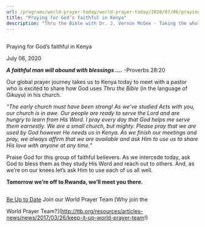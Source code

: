 ```yaml
---
url: /programs/world-prayer-today/world-prayer-today/2020/07/06/praying-for-god-s-faithful-in-kenya
title: "Praying for God’s faithful in Kenya"
description: "Thru the Bible with Dr. J. Vernon McGee - Taking the whole Word to the whole world"
---
```







## 
 Praying for God’s faithful in Kenya


July 06, 2020




***A faithful man will abound with blessings ….*** -Proverbs 28:20

Our global prayer journey takes us to Kenya today to meet with a pastor who is excited to share how God uses *Thru the Bible* (in the language of Gikuyu) in his church. 

*“The early church must have been strong! As we’ve studied Acts with you, our church is in awe. Our people are ready to serve the Lord and are hungry to learn from His Word. I pray every day that God helps me serve them earnestly. We are a small church, but mighty. Please pray that we are used by God however He needs us in Kenya. As we finish our meetings and pray, we always affirm that we are available and ask Him to use us to share His love with anyone at any time.”*

Praise God for this group of faithful believers. As we intercede today, ask God to bless them as they study His Word and reach out to others. And, as we’re on our knees let’s ask Him to use each of us all well.

**Tomorrow we’re off to Rwanda, we’ll meet you there.**







## 




[Be Up to Date](http://feeds.feedburner.com/WorldPrayerToday "World Prayer Today RSS Feed")
Join our World Prayer Team
[Why join the  

World Prayer Team?](http://ttb.org/resources/articles-news/news/2017/03/26/keep-it-up-world-prayer-team!)




